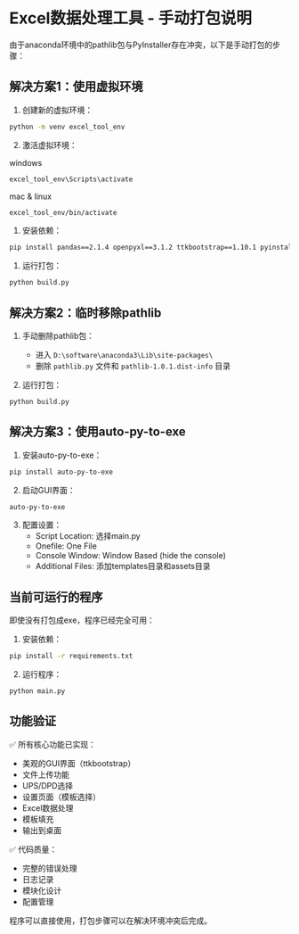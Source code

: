 # Excel数据处理工具 - 手动打包说明

由于anaconda环境中的pathlib包与PyInstaller存在冲突，以下是手动打包的步骤：

## 解决方案1：使用虚拟环境

1. 创建新的虚拟环境：
```bash
python -m venv excel_tool_env
```

2. 激活虚拟环境：

windows
```bash
excel_tool_env\Scripts\activate
```

mac & linux
```bash
excel_tool_env/bin/activate
```

1. 安装依赖：
```bash
pip install pandas==2.1.4 openpyxl==3.1.2 ttkbootstrap==1.10.1 pyinstaller==6.3.0
```

1. 运行打包：
```bash
python build.py
```

## 解决方案2：临时移除pathlib

1. 手动删除pathlib包：
   - 进入 `D:\software\anaconda3\Lib\site-packages\`
   - 删除 `pathlib.py` 文件和 `pathlib-1.0.1.dist-info` 目录

2. 运行打包：
```bash
python build.py
```

## 解决方案3：使用auto-py-to-exe

1. 安装auto-py-to-exe：
```bash
pip install auto-py-to-exe
```

2. 启动GUI界面：
```bash
auto-py-to-exe
```

3. 配置设置：
   - Script Location: 选择main.py
   - Onefile: One File
   - Console Window: Window Based (hide the console)
   - Additional Files: 添加templates目录和assets目录

## 当前可运行的程序

即使没有打包成exe，程序已经完全可用：

1. 安装依赖：
```bash
pip install -r requirements.txt
```

2. 运行程序：
```bash
python main.py
```

## 功能验证

✅ 所有核心功能已实现：
- 美观的GUI界面（ttkbootstrap）
- 文件上传功能
- UPS/DPD选择
- 设置页面（模板选择）
- Excel数据处理
- 模板填充
- 输出到桌面

✅ 代码质量：
- 完整的错误处理
- 日志记录
- 模块化设计
- 配置管理

程序可以直接使用，打包步骤可以在解决环境冲突后完成。